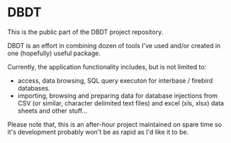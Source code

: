 # DBDT
This is the public part of the DBDT project repository.

DBDT is an effort in combining dozen of tools I've used and/or created in one (hopefully) useful package.


Currently, the application functionality includes, but is not limited to:
* access, data browsing, SQL query executon for interbase / firebird databases. 
* importing, browsing and preparing data for database injections from CSV (or similar, character delimited text files) and excel (xls, xlsx) data sheets
and other stuff... 

Please note that, this is an after-hour project maintained on spare time so it's development probably won't be as rapid as I'd like it to be.
